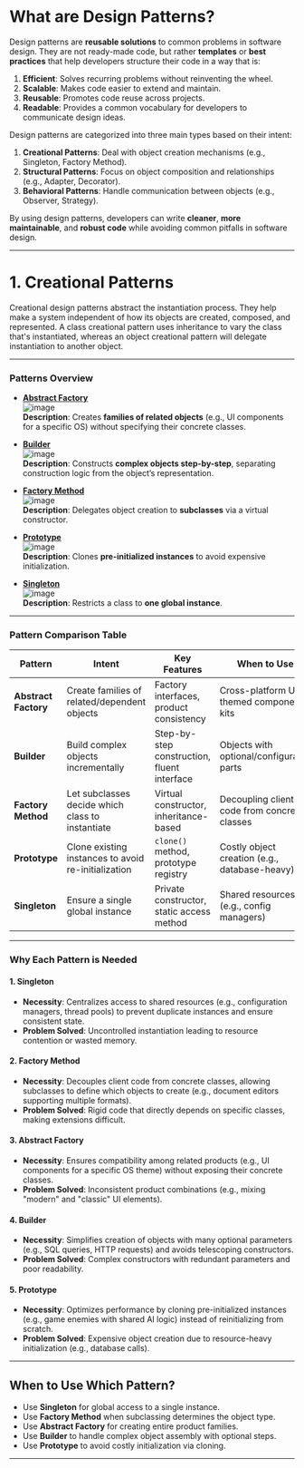 # **What are Design Patterns?**

Design patterns are **reusable solutions** to common problems in software design. They are not ready-made code, but rather **templates** or **best practices** that help developers structure their code in a way that is:

1. **Efficient**: Solves recurring problems without reinventing the wheel.
2. **Scalable**: Makes code easier to extend and maintain.
3. **Reusable**: Promotes code reuse across projects.
4. **Readable**: Provides a common vocabulary for developers to communicate design ideas.

Design patterns are categorized into three main types based on their intent:

1. **Creational Patterns**: Deal with object creation mechanisms (e.g., Singleton, Factory Method).
2. **Structural Patterns**: Focus on object composition and relationships (e.g., Adapter, Decorator).
3. **Behavioral Patterns**: Handle communication between objects (e.g., Observer, Strategy).

By using design patterns, developers can write **cleaner**, **more maintainable**, and **robust code** while avoiding common pitfalls in software design.

---


# 1. Creational Patterns

Creational design patterns abstract the instantiation process. They help make a system independent of how its objects are created, composed, and represented. A class creational pattern uses inheritance to vary the class that's instantiated, whereas an object creational pattern will delegate instantiation to another object.

---

### **Patterns Overview**

- **[Abstract Factory](./Creational/Abstract_Factory.cpp)**  
  ![image](https://github.com/user-attachments/assets/5058b9c6-8163-44a7-8080-feda18f55406)  
  **Description**: Creates **families of related objects** (e.g., UI components for a specific OS) without specifying their concrete classes.  

- **[Builder](./Creational/Builder.cpp)**  
  ![image](https://github.com/user-attachments/assets/8e7a7c24-c860-4fc1-be2b-a3f9679fac65)  
  **Description**: Constructs **complex objects step-by-step**, separating construction logic from the object’s representation.  

- **[Factory Method](./Creational/Factory_Method.cpp)**  
  ![image](https://github.com/user-attachments/assets/c2ca6208-953c-4ae7-9331-939929de3848)  
  **Description**: Delegates object creation to **subclasses** via a virtual constructor.  

- **[Prototype](./Creational/Prototype.cpp)**  
  ![image](https://github.com/user-attachments/assets/fe6bcd08-1e83-40cb-8eab-9ff07862a421)  
  **Description**: Clones **pre-initialized instances** to avoid expensive initialization.  

- **[Singleton](./Creational/Singleton.cpp)**  
  ![image](https://github.com/user-attachments/assets/bb2687cf-b62c-4e3e-a5c7-4098f1b0d2dd)  
  **Description**: Restricts a class to **one global instance**.  

---

### **Pattern Comparison Table**

| Pattern          | Intent                                                                 | Key Features                                  | When to Use                                      |
|------------------|-----------------------------------------------------------------------|----------------------------------------------|--------------------------------------------------|
| **Abstract Factory** | Create families of related/dependent objects                        | Factory interfaces, product consistency      | Cross-platform UI, themed component kits         |
| **Builder**      | Build complex objects incrementally                                   | Step-by-step construction, fluent interface  | Objects with optional/configurable parts         |
| **Factory Method** | Let subclasses decide which class to instantiate                     | Virtual constructor, inheritance-based       | Decoupling client code from concrete classes     |
| **Prototype**    | Clone existing instances to avoid re-initialization                   | `clone()` method, prototype registry         | Costly object creation (e.g., database-heavy)    |
| **Singleton**    | Ensure a single global instance                                       | Private constructor, static access method    | Shared resources (e.g., config managers)         |

---

### **Why Each Pattern is Needed**

#### 1. **Singleton**
- **Necessity**: Centralizes access to shared resources (e.g., configuration managers, thread pools) to prevent duplicate instances and ensure consistent state.
- **Problem Solved**: Uncontrolled instantiation leading to resource contention or wasted memory.

#### 2. **Factory Method**
- **Necessity**: Decouples client code from concrete classes, allowing subclasses to define which objects to create (e.g., document editors supporting multiple formats).
- **Problem Solved**: Rigid code that directly depends on specific classes, making extensions difficult.

#### 3. **Abstract Factory**
- **Necessity**: Ensures compatibility among related products (e.g., UI components for a specific OS theme) without exposing their concrete classes.
- **Problem Solved**: Inconsistent product combinations (e.g., mixing "modern" and "classic" UI elements).

#### 4. **Builder**
- **Necessity**: Simplifies creation of objects with many optional parameters (e.g., SQL queries, HTTP requests) and avoids telescoping constructors.
- **Problem Solved**: Complex constructors with redundant parameters and poor readability.

#### 5. **Prototype**
- **Necessity**: Optimizes performance by cloning pre-initialized instances (e.g., game enemies with shared AI logic) instead of reinitializing from scratch.
- **Problem Solved**: Expensive object creation due to resource-heavy initialization (e.g., database calls).

---

## When to Use Which Pattern?
- Use **Singleton** for global access to a single instance.  
- Use **Factory Method** when subclassing determines the object type.  
- Use **Abstract Factory** for creating entire product families.  
- Use **Builder** to handle complex object assembly with optional steps.  
- Use **Prototype** to avoid costly initialization via cloning.  

---

